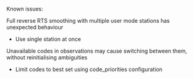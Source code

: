 Known issues:

Full reverse RTS smoothing with multiple user mode stations has unexpected behaviour
- Use single station at once

Unavailable codes in observations may cause switching between them, without reinitialising ambiguities
- Limit codes to best set using code_priorities configuration

